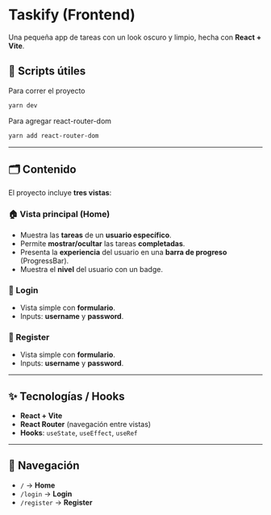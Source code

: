 # Taskify (Frontend)

Una pequeña app de tareas con un look oscuro y limpio, hecha con **React + Vite**.

## 🚀 Scripts útiles

Para correr el proyecto

```bash
yarn dev
```

Para agregar react-router-dom

```bash
yarn add react-router-dom
```

---

## 🗂 Contenido

El proyecto incluye **tres vistas**:

### 🏠 Vista principal (Home)
- Muestra las **tareas** de un **usuario específico**.
- Permite **mostrar/ocultar** las tareas **completadas**.
- Presenta la **experiencia** del usuario en una **barra de progreso** (ProgressBar).
- Muestra el **nivel** del usuario con un badge.

### 🔐 Login
- Vista simple con **formulario**.
- Inputs: **username** y **password**.

### 📝 Register
- Vista simple con **formulario**.
- Inputs: **username** y **password**.

---

## ✨ Tecnologías / Hooks
- **React + Vite**
- **React Router** (navegación entre vistas)
- **Hooks**: `useState`, `useEffect`, `useRef`

---

## 🧭 Navegación
- `/` → **Home**
- `/login` → **Login**
- `/register` → **Register**
